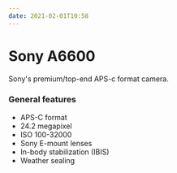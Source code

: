 ```yaml
---
date: 2021-02-01T10:58
---
```


# Sony A6600

Sony's premium/top-end APS-c format camera.

### General features

* APS-C format
* 24.2 megapixel
* ISO 100-32000
* Sony E-mount lenses
* In-body stabilization (IBIS)
* Weather sealing
